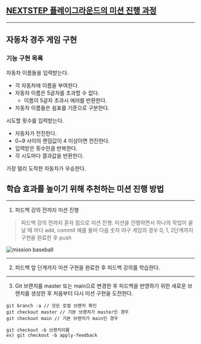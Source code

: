 ## [NEXTSTEP 플레이그라운드의 미션 진행 과정](https://github.com/next-step/nextstep-docs/blob/master/playground/README.md)

---

## 자동차 경주 게임 구현

### 기능 구현 목록
자동차 이름들을 입력받는다.

- 각 자동차에 이름을 부여한다.
- 자동차 이름은 5글자를 초과할 수 없다.
  - 이름이 5글자 초과시 에러를 반환한다.
- 자동차 이름들은 쉼표를 기준으로 구분한다.

시도할 횟수를 입력받는다.

- 자동차가 전진한다.
- 0~9 사이의 랜덤값이 4 이상이면 전진한다.
- 입력받은 횟수만큼 반복한다.
- 각 시도마다 결과값을 반환한다.

가장 멀리 도착한 자동차가 우승한다.

## 학습 효과를 높이기 위해 추천하는 미션 진행 방법

---
1. 피드백 강의 전까지 미션 진행 
> 피드백 강의 전까지 혼자 힘으로 미션 진행. 미션을 진행하면서 하나의 작업이 끝날 때 마다 add, commit
> 예를 들어 다음 숫자 야구 게임의 경우 0, 1, 2단계까지 구현을 완료한 후 push

![mission baseball](https://raw.githubusercontent.com/next-step/nextstep-docs/master/playground/images/mission_baseball.png)

---
2. 피드백 앞 단계까지 미션 구현을 완료한 후 피드백 강의를 학습한다.

---
3. Git 브랜치를 master 또는 main으로 변경한 후 피드백을 반영하기 위한 새로운 브랜치를 생성한 후 처음부터 다시 미션 구현을 도전한다.

```
git branch -a // 모든 로컬 브랜치 확인
git checkout master // 기본 브랜치가 master인 경우
git checkout main // 기본 브랜치가 main인 경우

git checkout -b 브랜치이름
ex) git checkout -b apply-feedback
```
